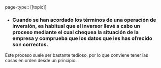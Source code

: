 page-type:: [[topic]]
- ### Cuando se han acordado los términos de una operación de inversión, es habitual que el inversor llevé a cabo un proceso mediante el cual chequea la situación de la empresa y comprueba que los datos que les has ofrecido son correctos.

Este proceso suele ser bastante tedioso, por lo que conviene tener las cosas en orden desde un principio.


